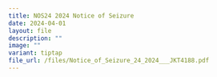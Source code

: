```yaml
---
title: NOS24 2024 Notice of Seizure
date: 2024-04-01
layout: file
description: ""
image: ""
variant: tiptap
file_url: /files/Notice_of_Seizure_24_2024___JKT4188.pdf
---
```

